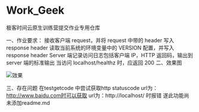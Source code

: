 # Work_Geek
极客时间云原生训练营提交作业专用仓库

一、作业要求：
接收客户端 request，并将 request 中带的 header 写入 response header
读取当前系统的环境变量中的 VERSION 配置，并写入 response header
Server 端记录访问日志包括客户端 IP，HTTP 返回码，输出到 server 端的标准输出
当访问 localhost/healthz 时，应返回 200
二、效果图

![效果](https://user-images.githubusercontent.com/110708332/194763632-5a0ad73f-293d-452f-b5ba-615e4ce56022.png)

三、存在问题
在testgetcode 中尝试获取http statuscode url为：http://www.baidu.com时可以获取 
url为：http://localhost/ 时报错
遂此功能尚未添加readme.md
